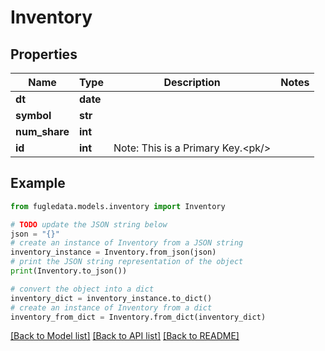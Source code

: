 # Inventory


## Properties

Name | Type | Description | Notes
------------ | ------------- | ------------- | -------------
**dt** | **date** |  | 
**symbol** | **str** |  | 
**num_share** | **int** |  | 
**id** | **int** | Note: This is a Primary Key.&lt;pk/&gt; | 

## Example

```python
from fugledata.models.inventory import Inventory

# TODO update the JSON string below
json = "{}"
# create an instance of Inventory from a JSON string
inventory_instance = Inventory.from_json(json)
# print the JSON string representation of the object
print(Inventory.to_json())

# convert the object into a dict
inventory_dict = inventory_instance.to_dict()
# create an instance of Inventory from a dict
inventory_from_dict = Inventory.from_dict(inventory_dict)
```
[[Back to Model list]](../README.md#documentation-for-models) [[Back to API list]](../README.md#documentation-for-api-endpoints) [[Back to README]](../README.md)


